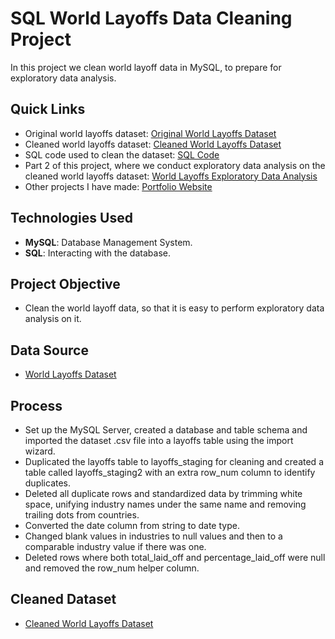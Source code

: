# SQL World Layoffs Data Cleaning Project
In this project we clean world layoff data in MySQL, to prepare for exploratory data analysis. 

## Quick Links
- Original world layoffs dataset: [Original World Layoffs Dataset](world_layoffs_dataset.csv)
- Cleaned world layoffs dataset: [Cleaned World Layoffs Dataset](clean_world_layoffs_dataset.csv)
- SQL code used to clean the dataset: [SQL Code](world_layoffs_data_cleaning_project.sql)
- Part 2 of this project, where we conduct exploratory data analysis on the cleaned world layoffs dataset: [World Layoffs Exploratory Data Analysis](https://github.com/LucasHoffSchmidt/SQL_World_Layoffs_Data_Exploration_Project)
- Other projects I have made: [Portfolio Website](https://lucashoffschmidt.github.io/)

## Technologies Used
- **MySQL**: Database Management System.
- **SQL**: Interacting with the database.

## Project Objective
- Clean the world layoff data, so that it is easy to perform exploratory data analysis on it. 

## Data Source
- [World Layoffs Dataset](world_layoffs_dataset.csv)

## Process
- Set up the MySQL Server, created a database and table schema and imported the dataset .csv file into a layoffs table using the import wizard.
- Duplicated the layoffs table to layoffs_staging for cleaning and created a table called layoffs_staging2 with an extra row_num column to identify duplicates.
- Deleted all duplicate rows and standardized data by trimming white space, unifying industry names under the same name and removing trailing dots from countries.
- Converted the date column from string to date type.
- Changed blank values in industries to null values and then to a comparable industry value if there was one.
- Deleted rows where both total_laid_off and percentage_laid_off were null and removed the row_num helper column.  

## Cleaned Dataset
- [Cleaned World Layoffs Dataset](clean_world_layoffs_dataset.csv)
